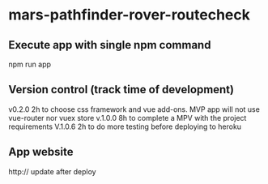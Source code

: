 # mars-pathfinder-rover-routecheck

## Execute app with single npm command

npm run app

## Version control (track time of development)

v0.2.0 2h to choose css framework and vue add-ons. MVP app will not use vue-router nor vuex store
v.1.0.0 8h to complete a MPV with the project requirements
V.1.0.6 2h to do more testing before deploying to heroku

## App website

http:// update after deploy

